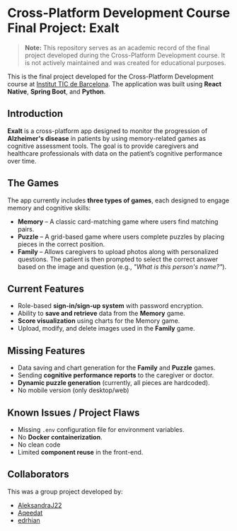 # Cross-Platform Development Course Final Project: **Exalt**

> **Note:** This repository serves as an academic record of the final project developed during the Cross-Platform Development course. It is not actively maintained and was created for educational purposes.

This is the final project developed for the Cross-Platform Development course at [Institut TIC de Barcelona](https://agora.xtec.cat/iticbcn/). The application was built using **React Native**, **Spring Boot**, and **Python**.

## Introduction

**Exalt** is a cross-platform app designed to monitor the progression of **Alzheimer's disease** in patients by using memory-related games as cognitive assessment tools. The goal is to provide caregivers and healthcare professionals with data on the patient’s cognitive performance over time.

## The Games

The app currently includes **three types of games**, each designed to engage memory and cognitive skills:

- **Memory** – A classic card-matching game where users find matching pairs.
- **Puzzle** – A grid-based game where users complete puzzles by placing pieces in the correct position.
- **Family** – Allows caregivers to upload photos along with personalized questions. The patient is then prompted to select the correct answer based on the image and question (e.g., *"What is this person's name?"*).

## Current Features

- Role-based **sign-in/sign-up system** with password encryption.
- Ability to **save and retrieve** data from the **Memory** game.
- **Score visualization** using charts for the Memory game.
- Upload, modify, and delete images used in the **Family** game.

## Missing Features

- Data saving and chart generation for the **Family** and **Puzzle** games.
- Sending **cognitive performance reports** to the caregiver or doctor.
- **Dynamic puzzle generation** (currently, all pieces are hardcoded).
- No mobile version (only desktop/web)

## Known Issues / Project Flaws

- Missing `.env` configuration file for environment variables.
- No **Docker containerization**.
- No clean code
- Limited **component reuse** in the front-end.

## Collaborators

This was a group project developed by:
- [AleksandraJ22](https://github.com/AleksandraJ22)
- [Aqeedat](https://github.com/Aqeedat-Nabi)
- [edrhian](https://github.com/edrhian)